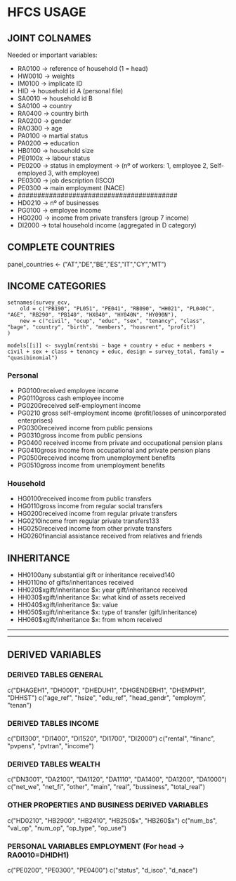 
# HFCS USAGE

## JOINT COLNAMES

Needed or important variables:

- RA0100 -> reference of household (1 = head)
- HW0010 -> weights
- IM0100 -> implicate ID
- HID -> household id A (personal file)
- SA0010 -> household id B
- SA0100 -> country
- RA0400 -> country birth
- RA0200 -> gender
- RAO300 -> age
- PA0100 -> martial status
- PA0200 -> education
- HB0100 -> household size
- PE0100x -> labour status
- PE0200 -> status in employment -> (nº of workers: 1, employee 2, Self-employed 3, with employee)
- PE0300 -> job description (ISCO)
- PE0300 -> main employment (NACE)
- #########################################
- HD0210 -> nº of businesses
- PG0100 -> employee income
- HG0200 -> income from private transfers (group 7 income)
- DI2000 -> total household income (aggregated in D category)

## COMPLETE COUNTRIES

panel_countries <- ("AT","DE","BE","ES","IT","CY","MT")

## INCOME CATEGORIES

    setnames(survey_ecv,
        old = c("PB190", "PL051", "PE041", "RB090", "HH021", "PL040C", "AGE", "RB290", "PB140", "HX040", "HY040N", "HY090N"),
        new = c("civil", "ocup", "educ", "sex", "tenancy", "class", "bage", "country", "birth", "members", "housrent", "profit")
    )

    models[[i]] <- svyglm(rentsbi ~ bage + country + educ + members + civil + sex + class + tenancy + educ, design = survey_total, family = "quasibinomial")

### Personal

- PG0100received employee income
- PG0110gross cash employee income
- PG0200received self-employment income
- PG0210 gross self-employment income (profit/losses of unincorporated enterprises)
- PG0300received income from public pensions
- PG0310gross income from public pensions
- PG0400 received income from private and occupational pension plans
- PG0410gross income from occupational and private pension plans
- PG0500received income from unemployment benefits
- PG0510gross income from unemployment benefits

### Household

- HG0100received income from public transfers
- HG0110gross income from regular social transfers
- HG0200received income from regular private transfers
- HG0210income from regular private transfers133
- HG0250received income from other private transfers
- HG0260financial assistance received from relatives and friends

## INHERITANCE

- HH0100any substantial gift or inheritance received140
- HH0110no of gifts/inheritances received
- HH020$xgift/inheritance $x: year gift/inheritance received
- HH030$xgift/inheritance $x: what kind of assets received
- HH040$xgift/inheritance $x: value
- HH050$xgift/inheritance $x: type of transfer (gift/inheritance)
- HH060$xgift/inheritance $x: from whom received

-----------------------------------------------------------------------------------
-----------------------------------------------------------------------------------

## DERIVED VARIABLES

### DERIVED TABLES GENERAL

c("DHAGEH1", "DH0001", "DHEDUH1", "DHGENDERH1", "DHEMPH1", "DHHST")
c("age_ref", "hsize", "edu_ref", "head_gendr", "employm", "tenan")

### DERIVED TABLES INCOME

c("DI1300", "DI1400", "DI1520", "DI1700", "DI2000")
c("rental", "financ", "pvpens", "pvtran", "income")

### DERIVED TABLES WEALTH

c("DN3001", "DA2100", "DA1120", "DA1110", "DA1400", "DA1200", "DA1000")
c("net_we", "net_fi", "other", "main", "real", "bussiness", "total_real")

### OTHER PROPERTIES AND BUSINESS DERIVED VARIABLES

c("HD0210", "HB2900", "HB2410", "HB250$x", "HB260$x")
c("num_bs", "val_op", "num_op", "op_type", "op_use")

### PERSONAL VARIABLES EMPLOYMENT (For head -> RA0010=DHIDH1)

c("PE0200", "PE0300", "PE0400")
c("status", "d_isco", "d_nace")
